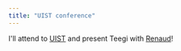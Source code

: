 ```yaml
---
title: "UIST conference"
---
```


I'll attend to [UIST](http://www.acm.org/uist/uist2014/) and present Teegi with [Renaud](http://renaudgervais.github.io/)!
